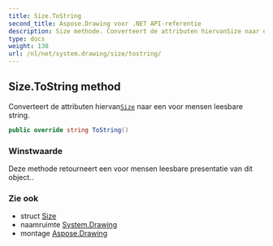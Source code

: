 ```yaml
---
title: Size.ToString
second_title: Aspose.Drawing voor .NET API-referentie
description: Size methode. Converteert de attributen hiervanSize naar een voor mensen leesbare string.
type: docs
weight: 130
url: /nl/net/system.drawing/size/tostring/
---
```

## Size.ToString method

Converteert de attributen hiervan[`Size`](../) naar een voor mensen leesbare string.

```csharp
public override string ToString()
```

### Winstwaarde

Deze methode retourneert een voor mensen leesbare presentatie van dit object..

### Zie ook

* struct [Size](../)
* naamruimte [System.Drawing](../../size/)
* montage [Aspose.Drawing](../../../)


